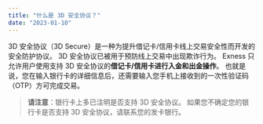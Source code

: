 ```yaml
---
title: "什么是 3D 安全协议？"
date: "2023-01-10"
---
```


3D 安全协议（3D Secure）是一种为提升借记卡/信用卡线上交易安全性而开发的安全防护协议。 3D 安全协议已被用于预防线上交易中出现欺诈行为。 Exness 只允许用户使用支持 3D 安全协议的**借记卡/信用卡进行入金和出金操作**。 也就是说，您在输入银行卡的详细信息后，还需要输入您手机上接收到的一次性验证码（OTP）方可完成交易。

> **请注意**：银行卡上多已注明是否支持 3D 安全协议。 如果您不确定您的银行卡是否支持 3D 安全协议，请联系您的发卡银行。
